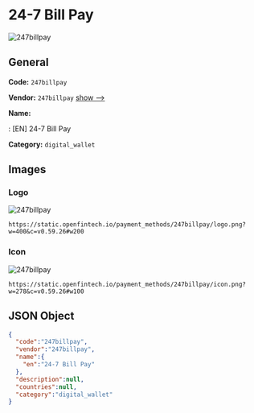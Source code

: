 
# 24-7 Bill Pay 
![247billpay](https://static.openfintech.io/payment_methods/247billpay/logo.png?w=400&c=v0.59.26#w200)  

## General 
**Code:** `247billpay` 
 
**Vendor:** `247billpay` [show -->](/vendors/247billpay/) 
 
**Name:** 
 
:	[EN] 24-7 Bill Pay 
 
**Category:** `digital_wallet` 
 

## Images 

### Logo 
![247billpay](https://static.openfintech.io/payment_methods/247billpay/logo.png?w=400&c=v0.59.26#w200)  

```
https://static.openfintech.io/payment_methods/247billpay/logo.png?w=400&c=v0.59.26#w200
```  

### Icon 
![247billpay](https://static.openfintech.io/payment_methods/247billpay/icon.png?w=278&c=v0.59.26#w100)  

```
https://static.openfintech.io/payment_methods/247billpay/icon.png?w=278&c=v0.59.26#w100
```  

## JSON Object 

```json
{
  "code":"247billpay",
  "vendor":"247billpay",
  "name":{
    "en":"24-7 Bill Pay"
  },
  "description":null,
  "countries":null,
  "category":"digital_wallet"
}
```  
